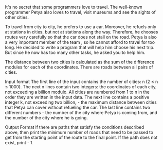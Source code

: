 It's no secret that some programmers love to travel. The well-known programmer Petya also loves to travel, visit museums and see the sights of other cities.

To travel from city to city, he prefers to use a car. Moreover, he refuels only at stations in cities, but not at stations along the way. Therefore, he chooses routes very carefully so that the car does not stall on the road. Petya is also a very important member of the team , so he cannot afford to travel for too long. He decided to write a program that will help him choose his next trip. But since he now has too many other tasks, he asked you to help him.

The distance between two cities is calculated as the sum of the difference modules for each of the coordinates. There are roads between all pairs of cities.

Input format
The first line of the input contains the number of cities: n (2 ≤ n ≤ 1000).
The next n lines contain two integers: the coordinates of each city, not exceeding a billion modulo. All cities are numbered from 1 to n in the order they are written in the input data.
The next line contains a positive integer k, not exceeding two billion, - the maximum distance between cities that Petya can cover without refueling the car.
The last line contains two different numbers - the number of the city where Petya is coming from, and the number of the city where he is going.

Output Format
If there are paths that satisfy the conditions described above, then print the minimum number of roads that need to be passed to get from the starting point of the route to the final point. If the path does not exist, print - 1.
